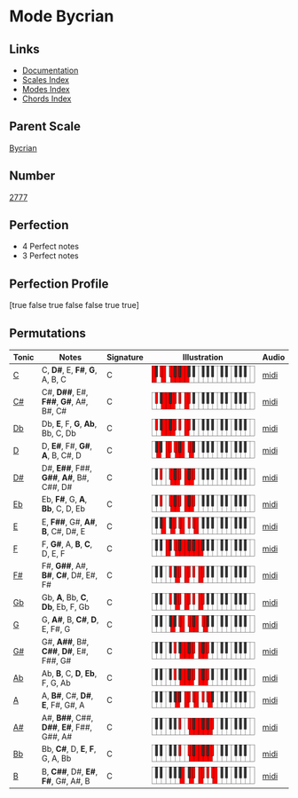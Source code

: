# Mode Bycrian

## Links

- [Documentation](index.md)
- [Scales Index](Scales.md)
- [Modes Index](Modes.md)
- [Chords Index](Chords.md)

## Parent Scale

[Bycrian](ScaleBycrian.md)

## Number

[2777](https://ianring.com/musictheory/scales/2777)

## Perfection

- 4 Perfect notes
- 3 Perfect notes

## Perfection Profile

[true false true false false true true]

## Permutations

| Tonic | Notes | Signature | Illustration | Audio |
|-------|-------|-----------|--------------|-------|
| [C](ModeCNaturalBycrian.md) | C, **D#**, E, **F#**, **G**, A, B, C | C | ![CNaturalBycrian](ModeCNaturalBycrian.png) | [midi](https://github.com/edipermadi/music/blob/main/docs/ModeCNaturalBycrian.mid?raw=true) |
| [C#](ModeCSharpBycrian.md) | C#, **D##**, E#, **F##**, **G#**, A#, B#, C# | C | ![CSharpBycrian](ModeCSharpBycrian.png) | [midi](https://github.com/edipermadi/music/blob/main/docs/ModeCSharpBycrian.mid?raw=true) |
| [Db](ModeDFlatBycrian.md) | Db, **E**, F, **G**, **Ab**, Bb, C, Db | C | ![DFlatBycrian](ModeDFlatBycrian.png) | [midi](https://github.com/edipermadi/music/blob/main/docs/ModeDFlatBycrian.mid?raw=true) |
| [D](ModeDNaturalBycrian.md) | D, **E#**, F#, **G#**, **A**, B, C#, D | C | ![DNaturalBycrian](ModeDNaturalBycrian.png) | [midi](https://github.com/edipermadi/music/blob/main/docs/ModeDNaturalBycrian.mid?raw=true) |
| [D#](ModeDSharpBycrian.md) | D#, **E##**, F##, **G##**, **A#**, B#, C##, D# | C | ![DSharpBycrian](ModeDSharpBycrian.png) | [midi](https://github.com/edipermadi/music/blob/main/docs/ModeDSharpBycrian.mid?raw=true) |
| [Eb](ModeEFlatBycrian.md) | Eb, **F#**, G, **A**, **Bb**, C, D, Eb | C | ![EFlatBycrian](ModeEFlatBycrian.png) | [midi](https://github.com/edipermadi/music/blob/main/docs/ModeEFlatBycrian.mid?raw=true) |
| [E](ModeENaturalBycrian.md) | E, **F##**, G#, **A#**, **B**, C#, D#, E | C | ![ENaturalBycrian](ModeENaturalBycrian.png) | [midi](https://github.com/edipermadi/music/blob/main/docs/ModeENaturalBycrian.mid?raw=true) |
| [F](ModeFNaturalBycrian.md) | F, **G#**, A, **B**, **C**, D, E, F | C | ![FNaturalBycrian](ModeFNaturalBycrian.png) | [midi](https://github.com/edipermadi/music/blob/main/docs/ModeFNaturalBycrian.mid?raw=true) |
| [F#](ModeFSharpBycrian.md) | F#, **G##**, A#, **B#**, **C#**, D#, E#, F# | C | ![FSharpBycrian](ModeFSharpBycrian.png) | [midi](https://github.com/edipermadi/music/blob/main/docs/ModeFSharpBycrian.mid?raw=true) |
| [Gb](ModeGFlatBycrian.md) | Gb, **A**, Bb, **C**, **Db**, Eb, F, Gb | C | ![GFlatBycrian](ModeGFlatBycrian.png) | [midi](https://github.com/edipermadi/music/blob/main/docs/ModeGFlatBycrian.mid?raw=true) |
| [G](ModeGNaturalBycrian.md) | G, **A#**, B, **C#**, **D**, E, F#, G | C | ![GNaturalBycrian](ModeGNaturalBycrian.png) | [midi](https://github.com/edipermadi/music/blob/main/docs/ModeGNaturalBycrian.mid?raw=true) |
| [G#](ModeGSharpBycrian.md) | G#, **A##**, B#, **C##**, **D#**, E#, F##, G# | C | ![GSharpBycrian](ModeGSharpBycrian.png) | [midi](https://github.com/edipermadi/music/blob/main/docs/ModeGSharpBycrian.mid?raw=true) |
| [Ab](ModeAFlatBycrian.md) | Ab, **B**, C, **D**, **Eb**, F, G, Ab | C | ![AFlatBycrian](ModeAFlatBycrian.png) | [midi](https://github.com/edipermadi/music/blob/main/docs/ModeAFlatBycrian.mid?raw=true) |
| [A](ModeANaturalBycrian.md) | A, **B#**, C#, **D#**, **E**, F#, G#, A | C | ![ANaturalBycrian](ModeANaturalBycrian.png) | [midi](https://github.com/edipermadi/music/blob/main/docs/ModeANaturalBycrian.mid?raw=true) |
| [A#](ModeASharpBycrian.md) | A#, **B##**, C##, **D##**, **E#**, F##, G##, A# | C | ![ASharpBycrian](ModeASharpBycrian.png) | [midi](https://github.com/edipermadi/music/blob/main/docs/ModeASharpBycrian.mid?raw=true) |
| [Bb](ModeBFlatBycrian.md) | Bb, **C#**, D, **E**, **F**, G, A, Bb | C | ![BFlatBycrian](ModeBFlatBycrian.png) | [midi](https://github.com/edipermadi/music/blob/main/docs/ModeBFlatBycrian.mid?raw=true) |
| [B](ModeBNaturalBycrian.md) | B, **C##**, D#, **E#**, **F#**, G#, A#, B | C | ![BNaturalBycrian](ModeBNaturalBycrian.png) | [midi](https://github.com/edipermadi/music/blob/main/docs/ModeBNaturalBycrian.mid?raw=true) |
